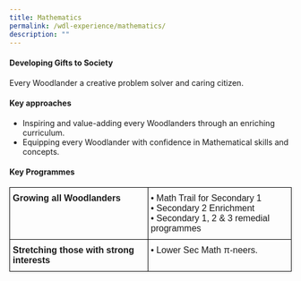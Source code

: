 ```yaml
---
title: Mathematics
permalink: /wdl-experience/mathematics/
description: ""
---
```

#### Developing Gifts to Society

Every Woodlander a creative problem solver and caring citizen.

#### Key approaches

*   Inspiring and value-adding every Woodlanders through an enriching curriculum.
*   Equipping every Woodlander with confidence in Mathematical skills and concepts.

#### Key Programmes

<style type="text/css">
.tg  {border-collapse:collapse;border-spacing:0;margin:0px auto;}
.tg td{border-color:black;border-style:solid;border-width:1px;font-family:Arial, sans-serif;font-size:14px;
  overflow:hidden;padding:10px 5px;word-break:normal;}
.tg th{border-color:black;border-style:solid;border-width:1px;font-family:Arial, sans-serif;font-size:14px;
  font-weight:normal;overflow:hidden;padding:10px 5px;word-break:normal;}
.tg .tg-x5q1{font-size:16px;text-align:left;vertical-align:top}
.tg .tg-vox4{font-size:16px;font-weight:bold;text-align:left;vertical-align:top}
</style>
<table class="tg">
<tbody>
  <tr>
    <td class="tg-vox4"><span style="font-weight:bold;font-style:inherit">Growing all Woodlanders</span></td>
    <td class="tg-x5q1"><span style="font-weight:400;font-style:normal">• </span><span style="font-weight:inherit;font-style:inherit">Math Trail for Secondary 1</span><br><span style="font-weight:400;font-style:normal">• </span><span style="font-weight:inherit;font-style:inherit">Secondary 2 Enrichment</span><br><span style="font-weight:400;font-style:normal">•</span><span style="font-weight:inherit;font-style:inherit"> Secondary 1, 2 &amp; 3 remedial programmes</span></td>
  </tr>
  <tr>
    <td class="tg-vox4"><span style="font-weight:bold;font-style:inherit">Stretching those with strong interests</span></td>
    <td class="tg-x5q1"><span style="font-weight:400;font-style:normal">•</span><span style="font-weight:inherit;font-style:inherit"> Lower Sec Math π-neers.</span></td>
  </tr>
</tbody>
</table>